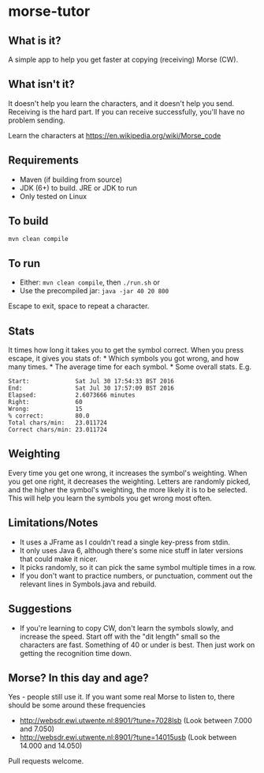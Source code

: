 # morse-tutor

## What is it?
A simple app to help you get faster at copying (receiving) Morse (CW).

## What isn't it?
It doesn't help you learn the characters, and it doesn't help you send.
Receiving is the hard part. If you can receive successfully, you'll have no problem sending.

Learn the characters at https://en.wikipedia.org/wiki/Morse_code

## Requirements
   * Maven (if building from source)
   * JDK (6+) to build. JRE or JDK to run
   * Only tested on Linux

## To build
```mvn clean compile```

## To run
   * Either: ```mvn clean compile```, then ```./run.sh``` or
   * Use the precompiled jar: ```java -jar 40 20 800```

Escape to exit, space to repeat a character.

## Stats
It times how long it takes you to get the symbol correct.
When you press escape, it gives you stats of:
    * Which symbols you got wrong, and how many times.
    * The average time for each symbol.
    * Some overall stats. E.g.
```
Start:             Sat Jul 30 17:54:33 BST 2016
End:               Sat Jul 30 17:57:09 BST 2016
Elapsed:           2.6073666 minutes
Right:             60
Wrong:             15
% correct:         80.0
Total chars/min:   23.011724
Correct chars/min: 23.011724
```

## Weighting
Every time you get one wrong, it increases the symbol's weighting. When you get one right, it decreases the weighting.
Letters are randomly picked, and the higher the symbol's weighting, the more likely it is to be selected.
This will help you learn the symbols you get wrong most often.

## Limitations/Notes
   * It uses a JFrame as I couldn't read a single key-press from stdin.
   * It only uses Java 6, although there's some nice stuff in later versions that could make it nicer.
   * It picks randomly, so it can pick the same symbol multiple times in a row.
   * If you don't want to practice numbers, or punctuation, comment out the relevant lines in Symbols.java and rebuild.

## Suggestions
   * If you're learning to copy CW, don't learn the symbols slowly, and increase the speed. Start off with the "dit length" small so the characters are fast. Something of 40 or under is best. Then just work on getting the recognition time down.

## Morse? In this day and age?
Yes - people still use it.
If you want some real Morse to listen to, there should be some around these frequencies
   * http://websdr.ewi.utwente.nl:8901/?tune=7028lsb (Look between 7.000 and 7.050)
   * http://websdr.ewi.utwente.nl:8901/?tune=14015usb (Look between 14.000 and 14.050)

Pull requests welcome.
